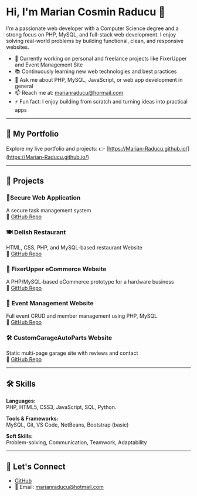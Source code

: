 # Hi, I'm Marian Cosmin Raducu 👋

I'm a passionate web developer with a Computer Science degree and a strong focus on PHP, MySQL, and full-stack web development. I enjoy solving real-world problems by building functional, clean, and responsive websites.

- 🧩 Currently working on personal and freelance projects like FixerUpper and Event Management Site
- 📚 Continuously learning new web technologies and best practices
- 💬 Ask me about PHP, MySQL, JavaScript, or web app development in general
- 📫 Reach me at: marianraducu@hormail.com
- ⚡ Fun fact: I enjoy building from scratch and turning ideas into practical apps

---

## 🚀 My Portfolio

Explore my live portfolio and projects:
👉 [https://Marian-Raducu.github.io/](https://Marian-Raducu.github.io/)

---

## 💼 Projects

### 🔐Secure Web Application
A secure task management system  
🔗 [GitHub Repo](https://github.com/Marian-Raducu/SecureWebApp)

### 🍽 Delish Restaurant
HTML, CSS, PHP, and MySQL-based restaurant Website  
🔗 [GitHub Repo](https://github.com/Marian-Raducu/delish)

### 🔧 FixerUpper eCommerce Website
A PHP/MySQL-based eCommerce prototype for a hardware business  
🔗 [GitHub Repo](https://github.com/Marian-Raducu/fixerupper)

### 📅 Event Management Website  
Full event CRUD and member management using PHP, MySQL  
🔗 [GitHub Repo](https://github.com/Marian-Raducu/EventManagementWebsite)

### 🛠️ CustomGarageAutoParts Website  
Static multi-page garage site with reviews and contact  
🔗 [GitHub Repo](https://github.com/Marian-Raducu/CustomGarageAutoParts)

---

## 🛠️ Skills

**Languages:**  
PHP, HTML5, CSS3, JavaScript, SQL, Python.

**Tools & Frameworks:**  
MySQL, Git, VS Code, NetBeans, Bootstrap (basic)

**Soft Skills:**  
Problem-solving, Communication, Teamwork, Adaptability

---

## 🔗 Let's Connect

- [GitHub](https://github.com/Marian-Raducu)
- 📧 Email: marianraducu@hotmail.com
